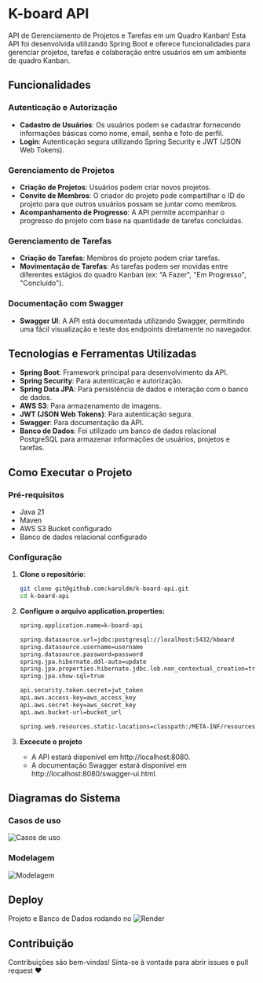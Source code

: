 # K-board API

API de Gerenciamento de Projetos e Tarefas em um Quadro Kanban! Esta API foi desenvolvida utilizando Spring Boot e oferece funcionalidades para gerenciar projetos, tarefas e colaboração entre usuários em um ambiente de quadro Kanban.

## Funcionalidades

### Autenticação e Autorização
- **Cadastro de Usuários**: Os usuários podem se cadastrar fornecendo informações básicas como nome, email, senha e foto de perfil.
- **Login**: Autenticação segura utilizando Spring Security e JWT (JSON Web Tokens).

### Gerenciamento de Projetos
- **Criação de Projetos**: Usuários podem criar novos projetos.
- **Convite de Membros**: O criador do projeto pode compartilhar o ID do projeto para que outros usuários possam se juntar como membros.
- **Acompanhamento de Progresso**: A API permite acompanhar o progresso do projeto com base na quantidade de tarefas concluídas.

### Gerenciamento de Tarefas
- **Criação de Tarefas**: Membros do projeto podem criar tarefas.
- **Movimentação de Tarefas**: As tarefas podem ser movidas entre diferentes estágios do quadro Kanban (ex: "A Fazer", "Em Progresso", "Concluído").

### Documentação com Swagger
- **Swagger UI**: A API está documentada utilizando Swagger, permitindo uma fácil visualização e teste dos endpoints diretamente no navegador.

## Tecnologias e Ferramentas Utilizadas

- **Spring Boot**: Framework principal para desenvolvimento da API.
- **Spring Security**: Para autenticação e autorização.
- **Spring Data JPA**: Para persistência de dados e interação com o banco de dados.
- **AWS S3**: Para armazenamento de imagens.
- **JWT (JSON Web Tokens)**: Para autenticação segura.
- **Swagger**: Para documentação da API.
- **Banco de Dados**: Foi utilizado um banco de dados relacional PostgreSQL para armazenar informações de usuários, projetos e tarefas.

## Como Executar o Projeto

### Pré-requisitos
- Java 21
- Maven
- AWS S3 Bucket configurado
- Banco de dados relacional configurado

### Configuração

1. **Clone o repositório**:
   ```bash
   git clone git@github.com:karoldm/k-board-api.git
   cd k-board-api
   ```

2. **Configure o arquivo application.properties:**
    ```bash
   spring.application.name=k-board-api
    
    spring.datasource.url=jdbc:postgresql://localhost:5432/kboard
    spring.datasource.username=username
    spring.datasource.password=password
    spring.jpa.hibernate.ddl-auto=update
    spring.jpa.properties.hibernate.jdbc.lob.non_contextual_creation=true
    spring.jpa.show-sql=true
    
    api.security.token.secret=jwt_token
    api.aws.access-key=aws_access_key
    api.aws.secret-key=aws_secret_key
    api.aws.bucket-url=bucket_url
    
    spring.web.resources.static-locations=classpath:/META-INF/resources/,classpath:/resources/,classpath:/static/,classpath:/public/
   ```
3. **Excecute o projeto**
   - A API estará disponível em http://localhost:8080.
   - A documentação Swagger estará disponível em http://localhost:8080/swagger-ui.html.


## Diagramas do Sistema

### Casos de uso
![Casos de uso](/doc/use-cases.jpg)

### Modelagem
![Modelagem](/doc/model.jpg)


## Deploy
Projeto e Banco de Dados rodando no ![Render](https://render.com/)


## Contribuição
Contribuições são bem-vindas! Sinta-se à vontade para abrir issues e pull request ❤️
